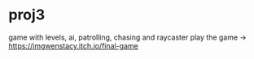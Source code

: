 # proj3
game with levels, ai, patrolling, chasing and raycaster
play the game -> https://imgwenstacy.itch.io/final-game
